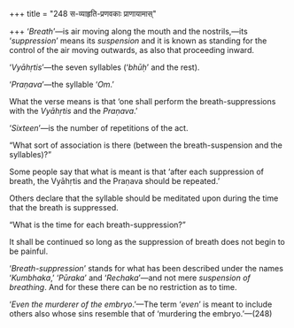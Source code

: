+++
title = "248 स-व्याहृति-प्रणवकाः प्राणायामास्"

+++
‘*Breath*’—is air moving along the mouth and the nostrils,—its
‘*suppression*’ means its *suspension* and it is known as standing for
the control of the air moving outwards, as also that proceeding inward.

‘*Vyāhṛtis*’—the seven syllables (‘*bhūḥ*’ and the rest).

‘*Praṇava*’—the syllable ‘*Om*.’

What the verse means is that ‘one shall perform the breath-suppressions
with the *Vyāhṛtis* and the *Praṇava*.’

‘*Sixteen*’—is the number of repetitions of the act.

“What sort of association is there (between the breath-suspension and
the syllables)?”

Some people say that what is meant is that ‘after each suppression of
breath, the Vyāhṛtis and the Praṇava should be repeated.’

Others declare that the syllable should be meditated upon during the
time that the breath is suppressed.

“What is the time for each breath-suppression?”

It shall be continued so long as the suppression of breath does not
begin to be painful.

‘*Breath-suppression*’ stands for what has been described under the
names ‘*Kumbhaka*,’ ‘*Pūraka*’ and ‘*Rechaka*’—and not mere *suspension
of breathing*. And for these there can be no restriction as to time.

‘*Even the murderer of the embryo*.’—The term ‘*even*’ is meant to
include others also whose sins resemble that of ‘murdering the
embryo.’—(248)


